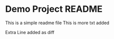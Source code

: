 # Demo Project README

This is a simple readme file
This is more txt added

Extra Line added as diff
